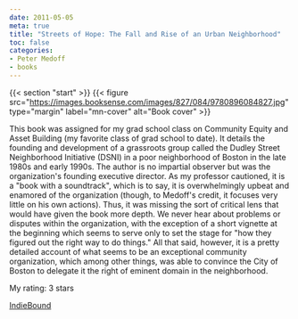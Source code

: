 ```yaml
---
date: 2011-05-05
meta: true
title: "Streets of Hope: The Fall and Rise of an Urban Neighborhood"
toc: false
categories:
- Peter Medoff
- books
---
```


{{< section "start" >}}
{{< figure src="https://images.booksense.com/images/827/084/9780896084827.jpg" type="margin" label="mn-cover" alt="Book cover" >}}

This book was assigned for my grad school class on Community Equity and Asset Building (my favorite class of grad school to date). It details the founding and development of a grassroots group called the Dudley Street Neighborhood Initiative (DSNI) in a poor neighborhood of Boston in the late 1980s and early 1990s. The author is no impartial observer but was the organization's founding executive director. As my professor cautioned, it is a "book with a soundtrack", which is to say, it is overwhelmingly upbeat and enamored of the organization (though, to Medoff's credit, it focuses very little on his own actions). Thus, it was missing the sort of critical lens that would have given the book more depth. We never hear about problems or disputes within the organization, with the exception of a short vignette at the beginning which seems to serve only to set the stage for "how they figured out the right way to do things." All that said, however, it is a pretty detailed account of what seems to be an exceptional community organization, which among other things, was able to convince the City of Boston to delegate it the right of eminent domain in the neighborhood. 

My rating: 3 stars  

[IndieBound](https://www.indiebound.org/book/9780896084827)
